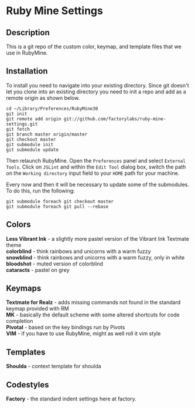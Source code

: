 Ruby Mine Settings
=================

Description
-----------
  This is a git repo of the custom color, keymap, and template files that we use in RubyMine.
  
Installation
------------
  To install you need to navigate into your existing directory. Since git doesn't let you clone into an existing directory you need to init a repo and add as a remote origin as shown below.

    cd ~/Library/Preferences/RubyMine30
    git init
    git remote add origin git://github.com/factorylabs/ruby-mine-settings.git
    git fetch
    git branch master origin/master
    git checkout master
    git submodule init
    git submodule update

Then relaunch RubyMine. Open the `Preferences` panel and select `External Tools`. Click on `JSLint` and within the `Edit Tool` dialog box, switch the path on the `Working directory` input field to your `HOME` path for your machine.

Every now and then it will be necessary to update some of the submodules. To do this, run the following:

    git submodule foreach git checkout master
    git submodule foreach git pull --rebase

Colors
------
  **Less Vibrant Ink** - a slightly more pastel version of the Vibrant Ink Textmate theme  
  **colorblind** - think rainbows and unicorns with a warm fuzzy  
  **snowblind** - think rainbows and unicorns with a warm fuzzy, only in white  
  **bloodshot** - muted version of colorblind  
  **cataracts** - pastel on grey
  
Keymaps
-------
  **Textmate for Realz** - adds missing commands not found in the standard keymap provided with RM  
  **MK** - basically the default scheme with some altered shortcuts for code completion  
  **Pivotal** - based on the key bindings run by Pivots  
  **VIM** - if you have to use RubyMine, might as well roll it vim style  
  
Templates
---------
  **Shoulda** - context template for shoulda
  
Codestyles
----------
  **Factory** - the standard indent settings here at factory.
